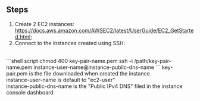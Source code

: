 

## Steps
1. Create 2 EC2 instances: https://docs.aws.amazon.com/AWSEC2/latest/UserGuide/EC2_GetStarted.html;
2. Connect to the instances created using SSH:
<br>
```shell script
chmod 400 key-pair-name.pem
ssh -i /path/key-pair-name.pem instance-user-name@instance-public-dns-name
```
key-pair.pem is the file downloaded when created the instance.
<br>
instance-user-name is default to "ec2-user"
<br>
instance-public-dns-name is the "Public IPv4 DNS" filed in the instance console dashboard